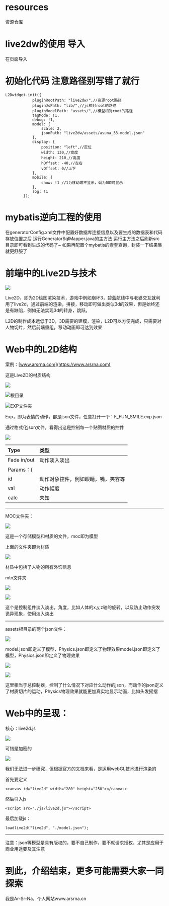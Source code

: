 # resources
资源仓库
# live2dw的使用 导入
在页面导入<script src="live2dw/lib/L2Dwidget.min.js"></script>
# 初始化代码 注意路径别写错了就行
    L2Dwidget.init({
				pluginRootPath: "live2dw/",//资源root路径
				pluginJsPath: "lib/",//js相对root的路径
				pluginModelPath: "assets/",//模型相对root的路径
				tagMode: !1,
				debug: !1,
				model: {
					scale: 2,
					jsonPath: "live2dw/assets/asuna_33.model.json"
				},
				display: {
					position: "left",//定位
					width: 130,//宽度
					height: 210,//高度
					hOffset: -40,//左右
					vOffset: 0//上下
				},
				mobile: {
					show: !1 //1为移动端不显示，调为0即可显示
				},
				log: !1
			});

# mybatis逆向工程的使用
在generatorConfig.xml文件中配置好数据库连接信息以及要生成的数据表和代码存放位置之后
运行GeneratorSqlMapper.java的主方法
运行主方法之后刷新src目录即可看到生成的代码了~
如果再配置个mybatis的嵌套查询，封装一下结果集就更舒服了


# 前端中的Live2D与技术

![](https://ask8088-private-1251520898.cn-south.myqcloud.com/developer-images/article/3335308/ydd2m5u7w9.png?q-sign-algorithm=sha1&q-ak=AKID2uZ1FGBdx1pNgjE3KK4YliPpzyjLZvug&q-sign-time=1594734118;1594741318&q-key-time=1594734118;1594741318&q-header-list=&q-url-param-list=&q-signature=b08902271e6c387c3d572e3838cec9574fd4aca8)

Live2D，即为2D绘图渲染技术，游戏中例如崩坏3，碧蓝航线中与老婆交互就利用了live2d，通过前端的渲染，拼接，移动即可做出类似3d的效果，但是始终还是有缺陷，例如无法实现3d的转身，跳跃。

L2D的制作成本远低于3D，3D需要的建模，渲染，L2D可以方便完成，只需要对人物切片，然后前端重组，移动动画即可达到效果

# Web中的L2D结构

案例：[www.arsrna.com](https://www.arsrna.com)

这是Live2D的材质结构

![](https://ask8088-private-1251520898.cn-south.myqcloud.com/developer-images/article/3335308/a1ig8opz1a.png?q-sign-algorithm=sha1&q-ak=AKID2uZ1FGBdx1pNgjE3KK4YliPpzyjLZvug&q-sign-time=1594733712;1594740912&q-key-time=1594733712;1594740912&q-header-list=&q-url-param-list=&q-signature=bd699ab1161ed5528bdff9db9c65dca14a40fa65)

![根目录](https://ask.qcloudimg.com/http-save/3335308/ka8xvx13jm.png)

![EXP文件夹](https://ask.qcloudimg.com/http-save/3335308/m9qm7mj9bt.png)

Exp，即为表情的动作，都是json文件，任意打开一个：F\_FUN\_SMILE.exp.json

通过格式化json文件，看得出这是控制每一个贴图材质的控件

![](https://ask.qcloudimg.com/http-save/3335308/s8p9hozana.png)

| Type | 类型 |
|:----|:----|
| Fade in/out | 动作淡入淡出 |
| Params：{ | ​ |
| id | 动作对象控件，例如眼睛，嘴，笑容等 |
| val | 动作幅度 |
| calc | 未知 |


----

MOC文件夹：

![](https://ask8088-private-1251520898.cn-south.myqcloud.com/developer-images/article/3335308/k97pgmlfms.png?q-sign-algorithm=sha1&q-ak=AKID2uZ1FGBdx1pNgjE3KK4YliPpzyjLZvug&q-sign-time=1594733867;1594741067&q-key-time=1594733867;1594741067&q-header-list=&q-url-param-list=&q-signature=7927b01a258e61dc72f966b493df2e9691799f9e)

这是一个存储模型和材质的文件，moc即为模型

上面的文件夹即为材质

![](https://ask.qcloudimg.com/http-save/3335308/2erriwckee.png)

材质中包括了人物的所有外饰信息

mtn文件夹

![](https://ask.qcloudimg.com/http-save/3335308/671wyfam2a.png)

![](https://ask.qcloudimg.com/http-save/3335308/042s7i2dc2.png)

这个是控制组件淡入淡出，角度，比如人体的x,y,z轴的旋转，以及防止动作突发诡异现象，使用淡入淡出

----

assets根目录的两个json文件：

![](https://ask.qcloudimg.com/http-save/3335308/osw6oxxwtc.png)

model.json即定义了模型，Physics.json即定义了物理效果model.json即定义了模型，Physics.json即定义了物理效果

![](https://ask.qcloudimg.com/http-save/3335308/kplefce3do.png)

![](https://ask.qcloudimg.com/http-save/3335308/ec650x5rq3.png)

这里相当于总控制器，控制了什么情况下对应什么动作的json，而动作的json定义了材质切片的运动，Physics物理效果就能更加真实地显示动画，比如头发摇摆

# Web中的呈现：

核心：live2d.js

![](https://ask.qcloudimg.com/http-save/3335308/5b59o5zy2w.png)

可惜是加密的

![](https://ask.qcloudimg.com/http-save/3335308/utryz2a17r.png)

我们无法进一步研究，但根据官方的文档来看，是运用webGL技术进行渲染的

首先要定义

```
<canvas id="live2d" width="280" height="250"></canvas>
```

然后引入js 

```
<script src="./js/live2d.js"></script>
```

最后加载js：

```
loadlive2d("live2d", "./model.json");
```

----

注意：json等模型是具有版权的，要不自己制作，要不就请求授权，尤其是应用于商业用途要及其注意

# 到此，介绍结束，更多可能需要大家一同探索

我是Ar-Sr-Na，个人网站www.arsrna.cn
